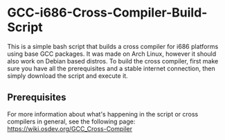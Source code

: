 <h1>GCC-i686-Cross-Compiler-Build-Script</h1>

This is a simple bash script that builds a cross compiler for i686 platforms using base GCC packages. It was made on Arch Linux, however it should also work on Debian based distros. To build the cross compiler, first make sure you have all the prerequisites and a stable internet connection, then simply download the script and execute it. 

<h2>Prerequisites</h2>

For more information about what's happening in the script or cross compilers in general, see the following page:\
https://wiki.osdev.org/GCC_Cross-Compiler

